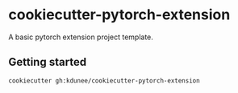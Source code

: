 # cookiecutter-pytorch-extension

A basic pytorch extension project template.

## Getting started

```
cookiecutter gh:kdunee/cookiecutter-pytorch-extension
```
